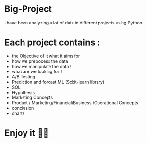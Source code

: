 # Big-Project
i have been analyzing a lot of data in different projects using Python
# Each project contains :
* the Objective of it what it aims for 
* how we prepocess the data 
* how we manipulate the data !
* what are we looking for !
* A/B Testing 
* Prediction and forcast ML (Sckit-learn library)
* SQL
* Hypothesis 
* Marketing Concepts 
* Product / Marketing/Financial/Business /Operational Concepts
* conclusion 
* charts

# Enjoy it 🥳🤩



